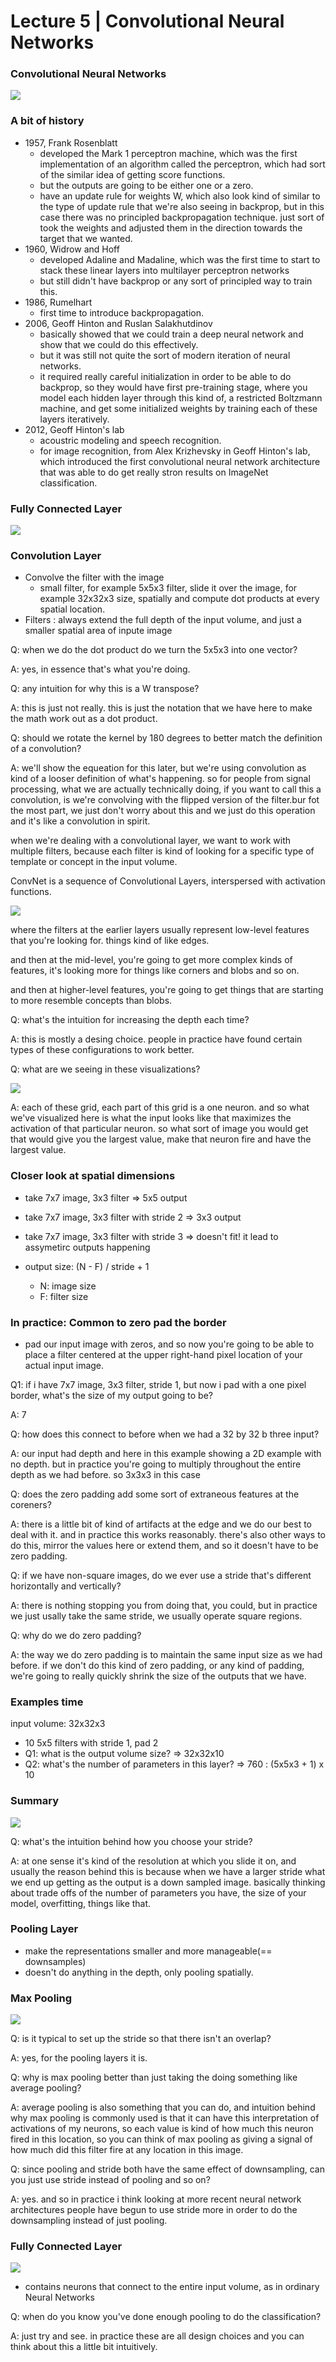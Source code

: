 # Lecture 5 | Convolutional Neural Networks



### Convolutional Neural Networks

<img src="./img/convolutional_neural_network.png" />



### A bit of history

- 1957, Frank Rosenblatt
  - developed the Mark 1 perceptron machine, which was the first implementation of an algorithm called the perceptron, which had sort of the similar idea of getting score functions.
  - but the outputs are going to be either one or a zero.
  - have an update rule for weights W, which also look kind of similar to the type of update rule that we're also seeing in backprop, but in this case there was no principled backpropagation technique. just sort of took the weights and adjusted them in the direction towards the target that we wanted.
- 1960, Widrow and Hoff
  - developed Adaline and Madaline, which was the first time to start to stack these linear layers into multilayer perceptron networks
  - but still didn't have backprop or any sort of principled way to train this.
- 1986, Rumelhart
  - first time to introduce backpropagation.
- 2006, Geoff Hinton and Ruslan Salakhutdinov
  - basically showed that we could train a deep neural network and show that we could do this effectively.
  - but it was still not quite the sort of modern iteration of neural networks.
  - it required really careful initialization in order to be able to do backprop, so they would have first pre-training stage, where you model each hidden layer through this kind of, a restricted Boltzmann machine, and get some initialized weights by training each of these layers iteratively.
- 2012, Geoff Hinton's lab
  - acoustric modeling and speech recognition.
  - for image recognition, from Alex Krizhevsky in Geoff Hinton's lab, which introduced the first convolutional neural network architecture that was able to do get really stron results on ImageNet classification.



### Fully Connected Layer

<img src="./img/fully_connected_layer.png" />



### Convolution Layer

- Convolve the filter with the image
  - small filter, for example 5x5x3 filter, slide it over the image, for example 32x32x3 size, spatially and compute dot products at every spatial location.
- Filters : always extend the full depth of the input volume, and just a smaller spatial area of inpute image



Q: when we do the dot product do we turn the 5x5x3 into one vector?

A: yes, in essence that's what you're doing.



Q: any intuition for why this is a W transpose?

A: this is just not really. this is just the notation that we have here to make the math work out as a dot product. 



Q: should we rotate the kernel by 180 degrees to better match the definition of a  convolution?

A: we'll show the equeation for this later, but we're using convolution as kind of a looser definition of what's happening. so for people from signal processing, what we are actually technically doing, if you want to call this a convolution, is we're convolving with the flipped version of the filter.bur fot the most part, we just don't worry about this and we just do this operation and it's like a convolution in spirit.



when we're dealing with a convolutional layer, we want to work with multiple filters, because each filter is kind of looking for a specific type of template or concept in the input volume.



ConvNet is a sequence of Convolutional Layers, interspersed with activation functions.

<img src="./img/convNet.png" />



where the filters at the earlier layers usually represent low-level features that you're looking for. things kind of like edges.

and then at the mid-level, you're going to get more complex kinds of features, it's looking more for things like corners and blobs and so on.

and then at higher-level features, you're going to get things that are starting to more resemble concepts than blobs.



Q: what's the intuition for increasing the depth each time?

A: this is mostly a desing choice. people in practice have found certain types of these configurations to work better.



Q: what are we seeing in these visualizations?

<img src="./img/visualization_convNet.png" />

A: each of these grid, each part of this grid is a one neuron. and so what we've visualized here is what the input looks like that maximizes the activation of that particular neuron. so what sort of image you would get that would give you the largest value, make that neuron fire and have the largest value. 



### Closer look at spatial dimensions

- take 7x7 image, 3x3 filter  => 5x5 output

- take 7x7 image, 3x3 filter with stride 2  => 3x3 output

- take 7x7 image, 3x3 filter with stride 3  => doesn't fit! it lead to assymetirc outputs happening



- output size: (N - F) / stride + 1
  - N: image size
  - F: filter size



### In practice: Common to zero pad the border

- pad our input image with zeros, and so now you're going to be able to place a filter centered at the upper right-hand pixel location of your actual input image. 



Q1: if i have 7x7 image, 3x3 filter, stride 1, but now i pad with a one pixel border, what's the size of my output going to be?

A: 7



Q: how does this connect to before when we had a 32 by 32 b three input?

A: our input had depth and here in this example showing a 2D example with no depth. but in practice you're going to multiply throughout the entire depth as we had before. so 3x3x3 in this case



Q: does the zero padding add some sort of extraneous features at the coreners?

A: there is a little bit of kind of artifacts at the edge and we do our best to deal with it. and in practice this works reasonably. there's also other ways to do this, mirror the values here or extend them, and so it doesn't have to be zero padding.



Q: if we have non-square images, do we ever use a stride that's different horizontally and vertically?

A: there is nothing stopping you from doing that, you could, but in practice we just usally take the same stride, we usually operate square regions.



Q: why do we do zero padding?

A: the way we do zero padding is to maintain the same input size as we had before. if we don't do this kind of zero padding, or any kind of padding, we're going to really quickly shrink the size of the outputs that we have.



### Examples time

input volume: 32x32x3

- 10 5x5 filters with stride 1, pad 2
- Q1: what is the output volume size? => 32x32x10
- Q2: what's the number of parameters in this layer? => 760 : (5x5x3 + 1) x 10



### Summary

<img src="./img/conv_summary.png" />



Q: what's the intuition behind how you choose your stride?

A: at one sense it's kind of the resolution at which you slide it on, and usually the reason behind this is because when we have a larger stride what we end up getting as the output is a down sampled image. basically thinking about trade offs of the number of parameters you have, the size of your model, overfitting, things like that.



### Pooling Layer

-  make the representations smaller and more manageable(== downsamples)
- doesn't do anything in the depth, only pooling spatially.



### Max Pooling

<img src="./img/max_pooling.png" />



Q: is it typical to set up the stride so that there isn't an overlap?

A: yes, for the pooling layers it is.



Q: why is max pooling better than just taking the doing something like average pooling?

A: average pooling is also something that you can do, and intuition behind why max pooling is commonly used is that it can have this interpretation of activations of my neurons, so each value is kind of how much this neuron fired in this location, so you can think of max pooling as giving a signal of how much did this filter fire at any location in this image.



Q: since pooling and stride both have the same effect of downsampling, can you just use stride instead of pooling and so on?

A: yes. and so in practice i think looking at more recent neural network architectures people have begun to use stride more in order to do the downsampling instead of just pooling.





### Fully Connected Layer

<img src="./img/convNet_example.png" />

- contains neurons that connect to the entire input volume, as in ordinary Neural Networks



Q: when do you know you've done enough pooling to do the classification?

A: just try and see. in practice these are all design choices and you can think about this a little bit intuitively.



